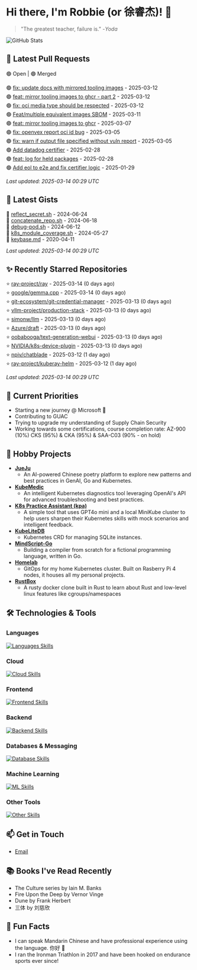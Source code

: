 # Hi there, I'm Robbie (or 徐睿杰)! 👋

> "The greatest teacher, failure is." -_Yoda_

![GitHub Stats](https://github-readme-stats.vercel.app/api?username=robert-cronin&show_icons=true&theme=radical)

<!-- START_SECTION:prs -->
## 🔄 Latest Pull Requests

🟢 Open | 🟣 Merged

🟢 [fix: update docs with mirrored tooling images](https://github.com/project-copacetic/copacetic/pull/955) - 2025-03-12<br>
🟣 [feat: mirror tooling images to ghcr - part 2](https://github.com/project-copacetic/copacetic/pull/947) - 2025-03-12<br>
🟢 [fix: oci media type should be respected](https://github.com/project-copacetic/copacetic/pull/949) - 2025-03-12<br>
🟢 [Feat/multiple equivalent images SBOM](https://github.com/guacsec/guac/pull/2467) - 2025-03-11<br>
🟣 [feat: mirror tooling images to ghcr](https://github.com/project-copacetic/copacetic/pull/946) - 2025-03-07<br>
🟣 [fix: openvex report oci id bug](https://github.com/project-copacetic/copacetic/pull/928) - 2025-03-05<br>
🟣 [fix: warn if output file specified without vuln report](https://github.com/project-copacetic/copacetic/pull/942) - 2025-03-05<br>
🟢 [Add datadog certifier](https://github.com/guacsec/guac/pull/2366) - 2025-02-28<br>
🟣 [feat: log for held packages](https://github.com/project-copacetic/copacetic/pull/938) - 2025-02-28<br>
🟢 [Add eol to e2e and fix certifier logic](https://github.com/guacsec/guac/pull/2396) - 2025-01-29<br>

*Last updated: 2025-03-14 00:29 UTC*<!-- END_SECTION:prs -->

<!-- START_SECTION:gists -->
## 📜 Latest Gists

📜 [reflect_secret.sh](https://gist.github.com/robert-cronin/c4df6777ba61bacd45a4bd67b5ea5b34) - 2024-06-24<br>
📜 [concatenate_repo.sh](https://gist.github.com/robert-cronin/02215e61893d6616fc0d269e829b50ed) - 2024-06-18<br>
📜 [debug-pod.sh](https://gist.github.com/robert-cronin/0a76a112fe444bccd50cb7ac56e8b1b5) - 2024-06-12<br>
📜 [k8s_module_coverage.sh](https://gist.github.com/robert-cronin/150e3044b916ebe597478b1294f97da8) - 2024-05-27<br>
📜 [keybase.md](https://gist.github.com/robert-cronin/a8474252ac7483f7c1de43dd8a7308e3) - 2020-04-11<br>

*Last updated: 2025-03-14 00:29 UTC*<!-- END_SECTION:gists -->

<!-- START_SECTION:starred -->
## ✨ Recently Starred Repositories

⭐ [ray-project/ray](https://github.com/ray-project/ray) - 2025-03-14 (0 days ago)<br>
⭐ [google/gemma.cpp](https://github.com/google/gemma.cpp) - 2025-03-14 (0 days ago)<br>
⭐ [git-ecosystem/git-credential-manager](https://github.com/git-ecosystem/git-credential-manager) - 2025-03-13 (0 days ago)<br>
⭐ [vllm-project/production-stack](https://github.com/vllm-project/production-stack) - 2025-03-13 (0 days ago)<br>
⭐ [simonw/llm](https://github.com/simonw/llm) - 2025-03-13 (0 days ago)<br>
⭐ [Azure/draft](https://github.com/Azure/draft) - 2025-03-13 (0 days ago)<br>
⭐ [oobabooga/text-generation-webui](https://github.com/oobabooga/text-generation-webui) - 2025-03-13 (0 days ago)<br>
⭐ [NVIDIA/k8s-device-plugin](https://github.com/NVIDIA/k8s-device-plugin) - 2025-03-13 (0 days ago)<br>
⭐ [npiv/chatblade](https://github.com/npiv/chatblade) - 2025-03-12 (1 day ago)<br>
⭐ [ray-project/kuberay-helm](https://github.com/ray-project/kuberay-helm) - 2025-03-12 (1 day ago)<br>

*Last updated: 2025-03-14 00:29 UTC*<!-- END_SECTION:starred -->

## 🔭 Current Priorities

- Starting a new journey @ Microsoft 🚀
- Contributing to GUAC
- Trying to upgrade my understanding of Supply Chain Security
- Working towards some certifications, course completion rate: AZ-900 (10%) CKS (95%) & CKA (95%) & SAA-C03 (90% - on hold)

## 🚀 Hobby Projects

- [**JueJu**](https://github.com/robert-cronin/jueju)
  - An AI-powered Chinese poetry platform to explore new patterns and best practices in GenAI, Go and Kubernetes.
- [**KubeMedic**](https://github.com/robert-cronin/kubemedic)
  - An intelligent Kubernetes diagnostics tool leveraging OpenAI's API for advanced troubleshooting and best practices.
- [**K8s Practice Assistant (kpa)**](https://github.com/robert-cronin/kpa)
  - A simple tool that uses GPT4o mini and a local MiniKube cluster to help users sharpen their Kubernetes skills with mock scenarios and intelligent feedback.
- [**KubeLiteDB**](https://github.com/robert-cronin/KubeLiteDB)
  - Kubernetes CRD for managing SQLite instances.
- [**MindScript-Go**](https://github.com/robert-cronin/mindscript-go)
  - Building a compiler from scratch for a fictional programming language, written in Go.
- [**Homelab**](https://github.com/robert-cronin/homelab)
  - GitOps for my home Kubernetes cluster. Built on Rasberry Pi 4 nodes, it houses all my personal projects.
- [**RustBox**](https://github.com/robert-cronin/rust-box)
  - A rusty docker clone built in Rust to learn about Rust and low-level linux features like cgroups/namespaces

## 🛠️ Technologies & Tools

### Languages

[![Languages Skills](https://skillicons.dev/icons?i=go,typescript,python,bash)](https://skillicons.dev)

### Cloud

[![Cloud Skills](https://skillicons.dev/icons?i=kubernetes,aws,linux,terraform,githubactions,jenkins)](https://skillicons.dev)

### Frontend

[![Frontend Skills](https://skillicons.dev/icons?i=mui,react,redux,figma,styledcomponents,nextjs,vite,css,html,ts)](https://skillicons.dev)

### Backend

[![Backend Skills](https://skillicons.dev/icons?i=nodejs,fastapi,express,postgres,python)](https://skillicons.dev)

### Databases & Messaging

[![Database Skills](https://skillicons.dev/icons?i=mongodb,postgresql,mysql,redis,rabbitmq,kafka)](https://skillicons.dev)

### Machine Learning

[![ML Skills](https://skillicons.dev/icons?i=tensorflow,elasticsearch,pytorch,opencv)](https://skillicons.dev)

### Other Tools

[![Other Skills](https://skillicons.dev/icons?i=vscode,git,docker,jest,cypress,grafana,prometheus,bash)](https://skillicons.dev)

## 📫 Get in Touch

- [Email](mailto:robert.cronin@uqconnect.edu.au)

## 📚 Books I've Read Recently

- The Culture series by Iain M. Banks
- Fire Upon the Deep by Vernor Vinge
- Dune by Frank Herbert
- 三体 by 刘慈欣

## 🌟 Fun Facts

- I can speak Mandarin Chinese and have professional experience using the language. 你好 👋
- I ran the Ironman Triathlon in 2017 and have been hooked on endurance sports ever since!
